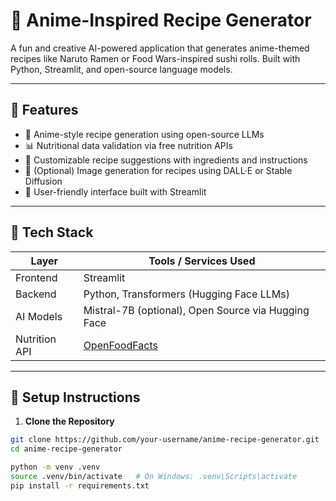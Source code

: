 # 🍱 Anime-Inspired Recipe Generator

A fun and creative AI-powered application that generates anime-themed recipes like Naruto Ramen or Food Wars-inspired sushi rolls. Built with Python, Streamlit, and open-source language models.

---

## 🌟 Features

- 🤖 Anime-style recipe generation using open-source LLMs
- 📊 Nutritional data validation via free nutrition APIs
- 🍜 Customizable recipe suggestions with ingredients and instructions
- 🎨 (Optional) Image generation for recipes using DALL·E or Stable Diffusion
- 📱 User-friendly interface built with Streamlit

---

## 🧰 Tech Stack

| Layer        | Tools / Services Used                                 |
|--------------|--------------------------------------------------------|
| Frontend     | Streamlit                                              |
| Backend      | Python, Transformers (Hugging Face LLMs)               |
| AI Models    | Mistral-7B (optional), Open Source via Hugging Face    |
| Nutrition API| [OpenFoodFacts](https://world.openfoodfacts.org/)      |

---

## 🚀 Setup Instructions

1. **Clone the Repository**

```bash
git clone https://github.com/your-username/anime-recipe-generator.git
cd anime-recipe-generator

python -m venv .venv
source .venv/bin/activate   # On Windows: .venv\Scripts\activate
pip install -r requirements.txt

